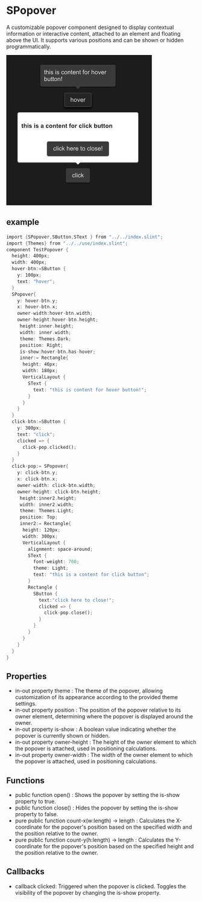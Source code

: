 # SPopover
A customizable popover component designed to display contextual information or interactive content, attached to an element and floating above the UI. It supports various positions and can be shown or hidden programmatically.

![](../../static/popover.png)

## example
```rust
import {SPopover,SButton,SText } from "../../index.slint";
import {Themes} from "../../use/index.slint";
component TestPopover {
  height: 400px;
  width: 400px;
  hover-btn:=SButton { 
    y: 100px;
    text: "hover";
  }
  SPopover{
    y: hover-btn.y;
    x: hover-btn.x;
    owner-width:hover-btn.width;
    owner-height:hover-btn.height;
     height:inner.height;
     width: inner.width;
     theme: Themes.Dark;
     position: Right;
     is-show:hover-btn.has-hover;
     inner:= Rectangle{
      height: 46px;
      width: 180px;
      VerticalLayout {
        SText {
          text: "this is content for hover button!";
        }
      }
    }
  }
  click-btn:=SButton { 
    y: 300px;
    text: "click";
    clicked => {
      click-pop.clicked();
    }
  }
  click-pop:= SPopover{
    y: click-btn.y;
    x: click-btn.x;
    owner-width: click-btn.width;
    owner-height: click-btn.height;
     height:inner2.height;
     width: inner2.width;
     theme: Themes.Light;
     position: Top;
     inner2:= Rectangle{
      height: 120px;
      width: 300px;
      VerticalLayout {
        alignment: space-around;
        SText {
          font-weight: 700;
          theme: Light;
          text: "this is a content for click button";
        }
        Rectangle {
          SButton {
            text:"click here to close!";
            clicked => {
              click-pop.close();
            }
          }
        }
      }
    }
  }
}
```
## Properties
- in-out property <Themes> theme : The theme of the popover, allowing customization of its appearance according to the provided theme settings.
- in-out property <Position> position : The position of the popover relative to its owner element, determining where the popover is displayed around the owner.
- in-out property <bool> is-show : A boolean value indicating whether the popover is currently shown or hidden.
- in-out property <length> owner-height : The height of the owner element to which the popover is attached, used in positioning calculations.
- in-out property <length> owner-width : The width of the owner element to which the popover is attached, used in positioning calculations.
## Functions
- public function open() : Shows the popover by setting the is-show property to true.
- public function close() : Hides the popover by setting the is-show property to false.
- pure public function count-x(w:length) -> length : Calculates the X-coordinate for the popover's position based on the specified width and the position relative to the owner.
- pure public function count-y(h:length) -> length : Calculates the Y-coordinate for the popover's position based on the specified height and the position relative to the owner.
## Callbacks
- callback clicked: Triggered when the popover is clicked. Toggles the visibility of the popover by changing the is-show property.

